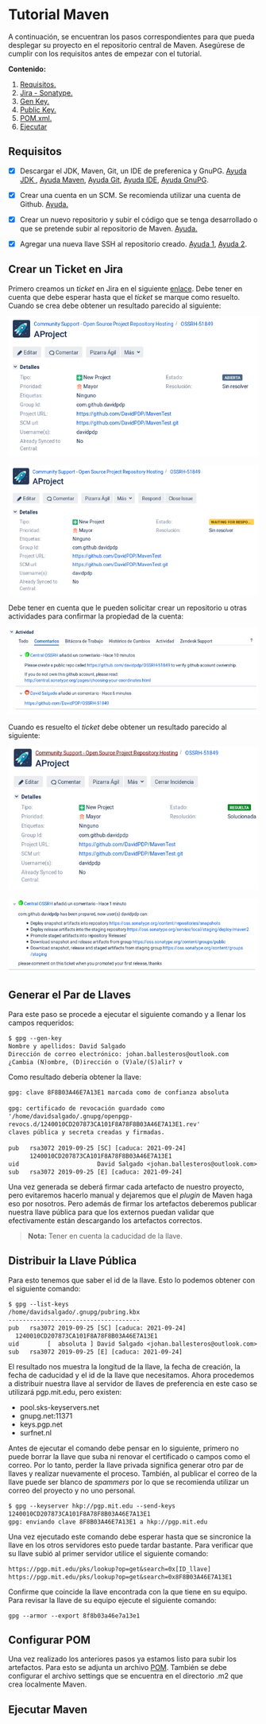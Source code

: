 # Tutorial Maven
A continuación, se encuentran los pasos correspondientes para que pueda desplegar su proyecto en el repositorio central de Maven. Asegúrese de cumplir con los requisitos antes de empezar con el tutorial.

**Contenido:**
1. [Requisitos.](#requisitos)
2. [Jira - Sonatype.](#crear-un-ticket-en-jira)
3. [Gen Key.](#generar-llave)
4. [Public Key.](#distribuir-la-llave-pública)
5. [POM.xml.](#configurar-pom)
6. [Ejecutar](#ejecutar-maven)

## Requisitos
 - [x]  Descargar el JDK, Maven, Git, un IDE de preferenica y GnuPG. [Ayuda JDK ](https://www.oracle.com/technetwork/java/javase/downloads/index.html), [Ayuda Maven](https://maven.apache.org/download.cgi), [Ayuda Git](https://git-scm.com/downloads), [Ayuda IDE](https://code.visualstudio.com/), [Ayuda GnuPG](https://www.gnupg.org/download/).
 - [x] Crear una cuenta en un SCM. Se recomienda utilizar una cuenta de Github. [Ayuda.](https://github.com/join)
 - [x] Crear un nuevo repositorio y subir el código que se tenga desarrollado o que se pretende subir al repositorio de Maven. [Ayuda.](https://help.github.com/en/articles/create-a-repo)
 - [x] Agregar una nueva llave SSH al repositorio creado. [Ayuda 1](https://help.github.com/en/enterprise/2.15/user/articles/adding-a-new-ssh-key-to-your-github-account), [Ayuda 2](https://www.youtube.com/watch?v=Vi-WqFKYpnw).

 
## Crear un Ticket en Jira
Primero creamos un *ticket* en Jira en el siguiente [enlace](https://issues.sonatype.org/secure/CreateIssue.jspa?issuetype=21&pid=10134). Debe tener en cuenta que debe esperar hasta que el *ticket* se marque como resuelto.
Cuando se crea debe obtener un resultado parecido al siguiente:

![I1](./img/mvn1.png)

![I1](./img/mvn2.png)

Debe tener en cuenta que le pueden solicitar crear un repositorio u otras actividades para confirmar la propiedad de la cuenta:

![I1](./img/mvn3.png)

Cuando es resuelto el *ticket* debe obtener un resultado parecido al siguiente:

![I1](./img/mvn4.png)

![I1](./img/mvn5.png)

## Generar el Par de Llaves
Para este paso se procede a ejecutar el siguiente comando y a llenar los campos requeridos:

    $ gpg --gen-key
    Nombre y apellidos: David Salgado
    Dirección de correo electrónico: johan.ballesteros@outlook.com
    ¿Cambia (N)ombre, (D)irección o (V)ale/(S)alir? v

Como resultado debería obtener la llave:

    gpg: clave 8F8B03A46E7A13E1 marcada como de confianza absoluta

    gpg: certificado de revocación guardado como '/home/davidsalgado/.gnupg/openpgp-revocs.d/1240010CD207873CA101F8A78F8B03A46E7A13E1.rev'
    claves pública y secreta creadas y firmadas.
    
    pub   rsa3072 2019-09-25 [SC] [caduca: 2021-09-24]
          1240010CD207873CA101F8A78F8B03A46E7A13E1
    uid                      David Salgado <johan.ballesteros@outlook.com>
    sub   rsa3072 2019-09-25 [E] [caduca: 2021-09-24]
    
Una vez generada se deberá firmar cada artefacto de nuestro proyecto, pero evitaremos hacerlo manual y dejaremos que el *plugin* de Maven haga eso por nosotros. Pero además de firmar los artefactos deberemos publicar nuestra llave pública para que los externos puedan validar que efectivamente están descargando los artefactos correctos. 
> **Nota:** Tener en cuenta la caducidad de la llave.

## Distribuir la Llave Pública
Para esto tenemos que saber el id de la llave. Esto lo podemos obtener con el siguiente comando:

    $ gpg --list-keys
    /home/davidsalgado/.gnupg/pubring.kbx
    -------------------------------------
    pub   rsa3072 2019-09-25 [SC] [caduca: 2021-09-24]
      1240010CD207873CA101F8A78F8B03A46E7A13E1
    uid        [  absoluta ] David Salgado <johan.ballesteros@outlook.com>
    sub   rsa3072 2019-09-25 [E] [caduca: 2021-09-24]

El resultado nos muestra la longitud de la llave, la fecha de creación, la fecha de caducidad y el id de la llave que necesitamos. Ahora procedemos a distribuir nuestra llave al servidor de llaves de preferencia en este caso se utilizará pgp.mit.edu, pero existen:

-   pool.sks-keyservers.net
-   gnupg.net:11371
-   keys.pgp.net
-   surfnet.nl

Antes de ejecutar el comando debe pensar en lo siguiente, primero no puede borrar la llave que suba ni renovar el certificado o campos como el correo. Por lo tanto, perder la llave privada significa generar otro par de llaves y realizar nuevamente el proceso. También, al publicar el correo de la llave puede ser blanco de *spammers* por lo que se recomienda utilizar un correo del proyecto y no uno personal.

    $ gpg --keyserver hkp://pgp.mit.edu --send-keys 1240010CD207873CA101F8A78F8B03A46E7A13E1
    gpg: enviando clave 8F8B03A46E7A13E1 a hkp://pgp.mit.edu

Una vez ejecutado este comando debe esperar hasta que se sincronice la llave en los otros servidores esto puede tardar bastante. Para verificar que su llave subió al primer servidor utilice el siguiente comando:

    https://pgp.mit.edu/pks/lookup?op=get&search=0x[ID_llave]
    https://pgp.mit.edu/pks/lookup?op=get&search=0x8F8B03A46E7A13E1
Confirme que coincide la llave encontrada con la que tiene en su equipo. Para revisar la llave de su equipo ejecute el siguiente comando:

    gpg --armor --export 8f8b03a46e7a13e1

## Configurar POM
Una vez realizado los anteriores pasos ya estamos listo para subir los artefactos. Para esto se adjunta un archivo [POM](). También se debe configurar el archivo settings que se encuentra en el directorio .m2 que crea localmente Maven.

## Ejecutar Maven
